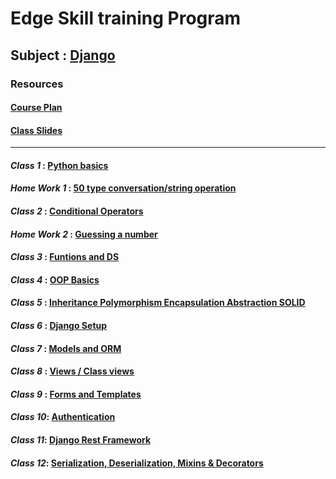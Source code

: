 # Edge Skill training Program
## Subject : [Django](https://www.djangoproject.com/)

### Resources
#### [**Course Plan**](https://github.com/MM-Mamunn/Edge-SkillTraining-Django/blob/main/Course%20plan.pdf)

#### [**Class Slides**](https://github.com/MM-Mamunn/Edge-SkillTraining-Django/tree/main/Class%20Slides)
---

#### ***Class 1*** : [Python basics](https://github.com/MM-Mamunn/Edge-SkillTraining-Django/tree/main/Class%20Task/C1_Pythone_Basics)
#### ***Home Work 1*** : [50 type conversation/string operation](https://github.com/MM-Mamunn/Edge-SkillTraining-Django/blob/main/Home%20Task/HomeTask1.py)

#### ***Class 2*** : [Conditional Operators](https://github.com/MM-Mamunn/Edge-SkillTraining-Django/tree/main/Class%20Task/C2_ConditionalOperator)
#### ***Home Work 2*** : [Guessing a number](https://github.com/MM-Mamunn/Edge-SkillTraining-Django/blob/main/Home%20Task/HomeTask2.py)

#### ***Class 3*** : [Funtions and DS](https://github.com/MM-Mamunn/Edge-SkillTraining-Django/tree/main/Class%20Task/C3_Functions)

#### ***Class 4*** : [OOP Basics](https://github.com/MM-Mamunn/Edge-SkillTraining-Django/tree/main/Class%20Task/C4_OOP)

#### ***Class 5*** : [Inheritance Polymorphism Encapsulation Abstraction SOLID](https://github.com/MM-Mamunn/Edge-SkillTraining-Django/tree/main/Class%20Task/C5_OOP_Properties%26Principle)
#### ***Class 6*** : [Django Setup](https://github.com/MM-Mamunn/Edge-SkillTraining-Django/tree/main/Class%20Task/C6_Django_setup_Linux)
#### ***Class 7*** : [Models and ORM](https://github.com/MM-Mamunn/Edge-SkillTraining-Django/tree/main/Class%20Task/C7_Models%26ORM)
#### ***Class 8*** : [Views / Class views](https://github.com/MM-Mamunn/Edge-SkillTraining-Django/tree/main/Class%20Task/C8_FVBS_CVBS)
#### ***Class 9*** : [Forms and Templates](https://github.com/MM-Mamunn/Edge-SkillTraining-Django/tree/main/Class%20Task/C9_Templates%26Forms)
#### ***Class 10***: [Authentication](https://github.com/MM-Mamunn/Edge-SkillTraining-Django/tree/main/Class%20Task/C10_Authentication)
#### ***Class 11***: [Django Rest Framework](https://github.com/MM-Mamunn/Edge-SkillTraining-Django/tree/main/Class%20Task/C11_restFrameWork)
#### ***Class 12***: [Serialization, Deserialization, Mixins & Decorators](https://github.com/MM-Mamunn/Edge-SkillTraining-Django/tree/main/Class%20Task/C12_Serialization_Deserialization_Mixins_Decorators)
